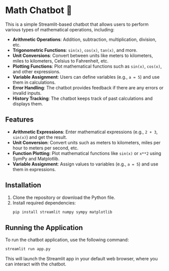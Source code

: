 
# Math Chatbot 🤖

This is a simple Streamlit-based chatbot that allows users to perform various types of mathematical operations, including:

- **Arithmetic Operations**: Addition, subtraction, multiplication, division, etc.
- **Trigonometric Functions**: `sin(x)`, `cos(x)`, `tan(x)`, and more.
- **Unit Conversions**: Convert between units like meters to kilometers, miles to kilometers, Celsius to Fahrenheit, etc.
- **Plotting Functions**: Plot mathematical functions such as `sin(x)`, `cos(x)`, and other expressions.
- **Variable Assignment**: Users can define variables (e.g., `a = 5`) and use them in calculations.
- **Error Handling**: The chatbot provides feedback if there are any errors or invalid inputs.
- **History Tracking**: The chatbot keeps track of past calculations and displays them.

## Features

- **Arithmetic Expressions**: Enter mathematical expressions (e.g., `2 + 3`, `sin(x)`) and get the result.
- **Unit Conversion**: Convert units such as meters to kilometers, miles per hour to meters per second, etc.
- **Function Plotting**: Plot mathematical functions like `sin(x)` or `x**2` using SymPy and Matplotlib.
- **Variable Assignment**: Assign values to variables (e.g., `a = 5`) and use them in expressions.

## Installation

1. Clone the repository or download the Python file.
2. Install required dependencies:
   ```bash
   pip install streamlit numpy sympy matplotlib
   ```

## Running the Application

To run the chatbot application, use the following command:

```bash
streamlit run app.py
```

This will launch the Streamlit app in your default web browser, where you can interact with the chatbot.
